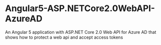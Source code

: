 # Angular5-ASP.NETCore2.0WebAPI-AzureAD
An Angular 5 application with ASP.NET Core 2.0 Web API for Azure AD that shows how to protect a web api and accept access tokens
